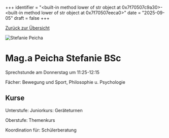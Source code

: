 
+++
identifier = "<built-in method lower of str object at 0x7f70507c9a30>-<built-in method lower of str object at 0x7f70507eeca0>"
date = "2025-09-05"
draft = false
+++

 [Zurück zur Übersicht](/schule/lehrpersonal/)

<div class="row">
<div class="column">
<img src="/images/personal/Peicha.jpg" alt="Stefanie Peicha"> 
</div>
<div class="column">

# Mag.a Peicha Stefanie BSc

Sprechstunde am Donnerstag um 11:25-12:15

Fächer: Bewegung und Sport,  Philosophie u. Psychologie





## Kurse

Unterstufe: Juniorkurs: Geräteturnen

Oberstufe: Themenkurs

Koordination für: Schülerberatung



</div>
</div> 

